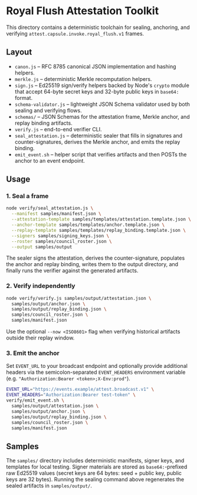# Royal Flush Attestation Toolkit

This directory contains a deterministic toolchain for sealing, anchoring, and verifying
`attest.capsule.invoke.royal_flush.v1` frames.

## Layout

- `canon.js` – RFC 8785 canonical JSON implementation and hashing helpers.
- `merkle.js` – deterministic Merkle recomputation helpers.
- `sign.js` – Ed25519 sign/verify helpers backed by Node's `crypto` module that accept 64-byte secret keys and 32-byte public keys in `base64:` format.
- `schema-validator.js` – lightweight JSON Schema validator used by both sealing and verifying flows.
- `schemas/` – JSON Schemas for the attestation frame, Merkle anchor, and replay binding artifacts.
- `verify.js` – end-to-end verifier CLI.
- `seal_attestation.js` – deterministic sealer that fills in signatures and counter-signatures, derives the Merkle anchor, and emits the replay binding.
- `emit_event.sh` – helper script that verifies artifacts and then POSTs the anchor to an event endpoint.

## Usage

### 1. Seal a frame

```bash
node verify/seal_attestation.js \
  --manifest samples/manifest.json \
  --attestation-template samples/templates/attestation.template.json \
  --anchor-template samples/templates/anchor.template.json \
  --replay-template samples/templates/replay_binding.template.json \
  --signers samples/signing_keys.json \
  --roster samples/council_roster.json \
  --output samples/output
```

The sealer signs the attestation, derives the counter-signature, populates the anchor and replay binding,
writes them to the output directory, and finally runs the verifier against the generated artifacts.

### 2. Verify independently

```bash
node verify/verify.js samples/output/attestation.json \
  samples/output/anchor.json \
  samples/output/replay_binding.json \
  samples/council_roster.json \
  samples/manifest.json
```

Use the optional `--now <ISO8601>` flag when verifying historical artifacts outside their replay window.

### 3. Emit the anchor

Set `EVENT_URL` to your broadcast endpoint and optionally provide additional headers via the
semicolon-separated `EVENT_HEADERS` environment variable (e.g. `"Authorization:Bearer <token>;X-Env:prod"`).

```bash
EVENT_URL="https://events.example/attest.broadcast.v1" \
EVENT_HEADERS="Authorization:Bearer test-token" \
verify/emit_event.sh \
  samples/output/attestation.json \
  samples/output/anchor.json \
  samples/output/replay_binding.json \
  samples/council_roster.json \
  samples/manifest.json
```

## Samples

The `samples/` directory includes deterministic manifests, signer keys, and templates for local testing.
Signer materials are stored as `base64:`-prefixed raw Ed25519 values (secret keys are 64 bytes: seed + public key, public keys are 32 bytes).
Running the sealing command above regenerates the sealed artifacts in `samples/output/`.
